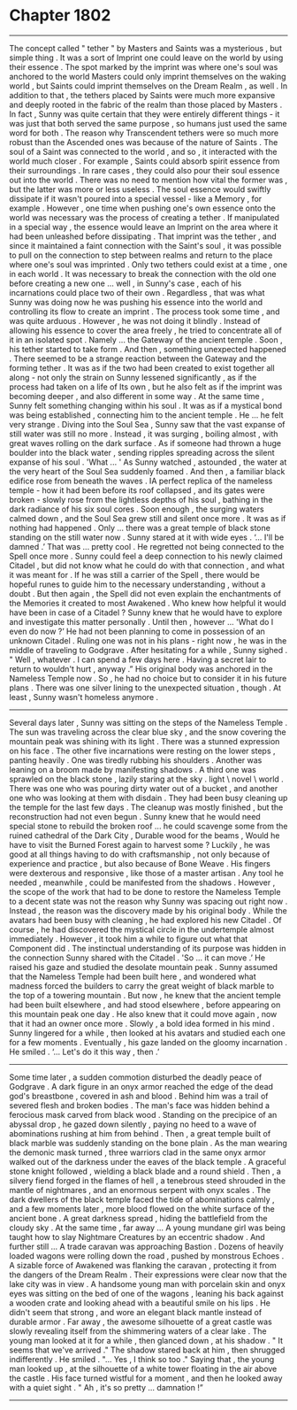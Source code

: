 
# Chapter 1802


---

The concept called " tether " by Masters and Saints was a mysterious , but simple thing . It was a sort of Imprint one could leave on the world by using their essence . The spot marked by the imprint was where one's soul was anchored to the world Masters could only imprint themselves on the waking world , but Saints could imprint themselves on the Dream Realm , as well .
In addition to that , the tethers placed by Saints were much more expansive and deeply rooted in the fabric of the realm than those placed by Masters . In fact , Sunny was quite certain that they were entirely different things - it was just that both served the same purpose , so humans just used the same word for both .
The reason why Transcendent tethers were so much more robust than the Ascended ones was because of the nature of Saints . The soul of a Saint was connected to the world , and so , it interacted with the world much closer .
For example , Saints could absorb spirit essence from their surroundings .
In rare cases , they could also pour their soul essence out into the world .
There was no need to mention how vital the former was , but the latter was more or less useless . The soul essence would swiftly dissipate if it wasn't poured into a special vessel - like a Memory , for example .
However , one time when pushing one's own essence onto the world was necessary was the process of creating a tether .
If manipulated in a special way , the essence would leave an Imprint on the area where it had been unleashed before dissipating . That imprint was the tether , and since it maintained a faint connection with the Saint's soul , it was possible to pull on the connection to step between realms and return to the place where one's soul was imprinted .
Only two tethers could exist at a time , one in each world . It was necessary to break the connection with the old one before creating a new one ... well , in Sunny's case , each of his incarnations could place two of their own .
Regardless , that was what Sunny was doing now he was pushing his essence into the world and controlling its flow to create an imprint . The process took some time , and was quite arduous .
However , he was not doing it blindly .
Instead of allowing his essence to cover the area freely , he tried to concentrate all of it in an isolated spot . Namely ... the Gateway of the ancient temple .
Soon , his tether started to take form .
And then , something unexpected happened .
There seemed to be a strange reaction between the Gateway and the forming tether . It was as if the two had been created to exist together all along - not only the strain on Sunny lessened significantly , as if the process had taken on a life of Its own , but he also felt as if the imprint was becoming deeper , and also different in some way .
At the same time , Sunny felt something changing within his soul .
It was as if a mystical bond was being established , connecting him to the ancient temple .
He ... he felt very strange .
Diving into the Soul Sea , Sunny saw that the vast expanse of still water was still no more . Instead , it was surging , boiling almost , with great waves rolling on the dark surface .
As if someone had thrown a huge boulder into the black water , sending ripples spreading across the silent expanse of his soul .
'What ... '
As Sunny watched , astounded , the water at the very heart of the Soul Sea suddenly foamed .
And then , a familiar black edifice rose from beneath the waves .
IA perfect replica of the nameless temple - how it had been before its roof collapsed , and its gates were broken - slowly rose from the lightless depths of his soul , bathing in the dark radiance of his six soul cores .
Soon enough , the surging waters calmed down , and the Soul Sea grew still and silent once more . It was as if nothing had happened .
Only ... there was a great temple of black stone standing on the still water now .
Sunny stared at it with wide eyes .
‘… I'll be damned .’
That was ... pretty cool .
He regretted not being connected to the Spell once more . Sunny could feel a deep connection to his newly claimed Citadel , but did not know what he could do with that connection , and what it was meant for . If he was still a carrier of the Spell , there would be hopeful runes to guide him to the necessary understanding , without a doubt .
But then again , the Spell did not even explain the enchantments of the Memories it created to most Awakened . Who knew how helpful it would have been in case of a Citadel ?
Sunny knew that he would have to explore and investigate this matter personally .
Until then , however ...
'What do I even do now ?’
He had not been planning to come in possession of an unknown Citadel . Ruling one was not in his plans - right now , he was in the middle of traveling to Godgrave .
After hesitating for a while , Sunny sighed .
" Well , whatever . I can spend a few days here . Having a secret lair to return to wouldn't hurt , anyway .”
His original body was anchored in the Nameless Temple now . So , he had no choice but to consider it in his future plans .
There was one silver lining to the unexpected situation , though .
At least , Sunny wasn't homeless anymore .
***
Several days later , Sunny was sitting on the steps of the Nameless Temple . The sun was traveling across the clear blue sky , and the snow covering the mountain peak was shining with its light .
There was a stunned expression on his face .
The other five incarnations were resting on the lower steps , panting heavily . One was tiredly rubbing his shoulders . Another was leaning on a broom made by manifesting shadows . A third one was sprawled on the black stone , lazily staring at the sky . lіght \ nоvel \ world . There was one who was pouring dirty water out of a bucket , and another one who was looking at them with disdain .
They had been busy cleaning up the temple for the last few days .
The cleanup was mostly finished , but the reconstruction had not even begun . Sunny knew that he would need special stone to rebuild the broken roof ... he could scavenge some from the ruined cathedral of the Dark City , Durable wood for the beams , Would he have to visit the Burned Forest again to harvest some ?
Luckily , he was good at all things having to do with craftsmanship , not only because of experience and practice , but also because of Bone Weave . His fingers were dexterous and responsive , like those of a master artisan . Any tool he needed , meanwhile , could be manifested from the shadows .
However , the scope of the work that had to be done to restore the Nameless Temple to a decent state was not the reason why Sunny was spacing out right now .
Instead , the reason was the discovery made by his original body .
While the avatars had been busy with cleaning , he had explored his new Citadel . Of course , he had discovered the mystical circle in the undertemple almost immediately .
However , it took him a while to figure out what that Component did .
The instinctual understanding of its purpose was hidden in the connection Sunny shared with the Citadel .
'So ... it can move .’
He raised his gaze and studied the desolate mountain peak .
Sunny assumed that the Nameless Temple had been built here , and wondered what madness forced the builders to carry the great weight of black marble to the top of a towering mountain .
But now , he knew that the ancient temple had been built elsewhere , and had stood elsewhere , before appearing on this mountain peak one day .
He also knew that it could move again , now that it had an owner once more .
Slowly , a bold idea formed in his mind .
Sunny lingered for a while , then looked at his avatars and studied each one for a few moments .
Eventually , his gaze landed on the gloomy incarnation .
He smiled .
‘... Let's do it this way , then .’
***
Some time later , a sudden commotion disturbed the deadly peace of Godgrave . A dark figure in an onyx armor reached the edge of the dead god's breastbone , covered in ash and blood . Behind him was a trail of severed flesh and broken bodies .
The man's face was hidden behind a ferocious mask carved from black wood .
Standing on the precipice of an abyssal drop , he gazed down silently , paying no heed to a wave of abominations rushing at him from behind .
Then , a great temple built of black marble was suddenly standing on the bone plain .
As the man wearing the demonic mask turned , three warriors clad in the same onyx armor walked out of the darkness under the eaves of the black temple . A graceful stone knight followed , wielding a black blade and a round shield . Then , a silvery fiend forged in the flames of hell , a tenebrous steed shrouded in the mantle of nightmares , and an enormous serpent with onyx scales .
The dark dwellers of the black temple faced the tide of abominations calmly , and a few moments later , more blood flowed on the white surface of the ancient bone . A great darkness spread , hiding the battlefield from the cloudy sky .
At the same time , far away ...
A young mundane girl was being taught how to slay Nightmare Creatures by an eccentric shadow . And further still ...
A trade caravan was approaching Bastion . Dozens of heavily loaded wagons were rolling down the road , pushed by monstrous Echoes . A sizable force of Awakened was flanking the caravan , protecting it from the dangers of the Dream Realm .
Their expressions were clear now that the lake city was in view .
A handsome young man with porcelain skin and onyx eyes was sitting on the bed of one of the wagons , leaning his back against a wooden crate and looking ahead with a beautiful smile on his lips . He didn't seem that strong , and wore an elegant black mantle instead of durable armor .
Far away , the awesome silhouette of a great castle was slowly revealing itself from the shimmering waters of a clear lake .
The young man looked at it for a while , then glanced down , at his shadow .
" It seems that we've arrived ."
The shadow stared back at him , then shrugged indifferently .
He smiled .
"... Yes , I think so too ."
Saying that , the young man looked up , at the silhouette of a white tower floating in the air above the castle .
His face turned wistful for a moment , and then he looked away with a quiet sight .
" Ah , it's so pretty ... damnation !”

---

